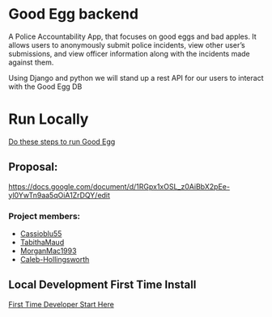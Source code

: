 # Good Egg backend

A Police Accountability App, that focuses on good eggs and bad apples. It allows users to anonymously submit police incidents, view other user’s submissions, and view officer information along with the incidents made against them.

Using Django and python we will stand up a rest API for our users to interact with the Good Egg DB

# Run Locally
[Do these steps to run Good Egg](https://github.com/My-Power-STN39M-Hopefully/django-good-egg-backend/wiki/First-Time-Development-(Mac)#running-good-egg-backend)

## Proposal:
https://docs.google.com/document/d/1RGpx1xOSL_z0AiBbX2pEe-yl0YwTn9aa5qOiA1ZrDQY/edit

### Project members:
* [Cassioblu55](https://github.com/Cassioblu55)
* [TabithaMaud](https://github.com/TabithaMaud)
* [MorganMac1993](https://github.com/MorganMac1993)
* [Caleb-Hollingsworth](https://github.com/Caleb-Hollingsworth)

## Local Development First Time Install
[First Time Developer Start Here](https://github.com/My-Power-STN39M-Hopefully/django-good-egg-backend/wiki/First-Time-Development-(Mac))
